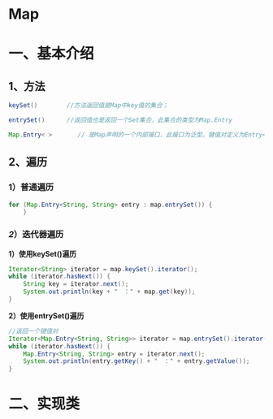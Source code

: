 # **Map**

# **一、基本介绍**

## **1、方法**

```java
keySet()		//方法返回值是Map中key值的集合；

entrySet()		//返回值也是返回一个Set集合，此集合的类型为Map.Entry 

Map.Entry< >	   // 是Map声明的一个内部接口，此接口为泛型，键值对定义为Entry<K,V>。它表示Map中的一个实体（一个key-value对）。接口中有getKey(),getValue方法。
```



## **2、遍历**

### **1）普通遍历**

```Java
for (Map.Entry<String, String> entry : map.entrySet()) {   		 								      	 	System.out.println(entry.getKey() + " ：" + entry.getValue()); 
	}
```



### *2*）迭代器遍历

**1）使用keySet()遍历**

```java
Iterator<String> iterator = map.keySet().iterator();
while (iterator.hasNext()) {
    String key = iterator.next();
    System.out.println(key + "　：" + map.get(key));
}
```

**2）使用entrySet()遍历**

```java
//返回一个键值对
Iterator<Map.Entry<String, String>> iterator = map.entrySet().iterator();
while (iterator.hasNext()) {
    Map.Entry<String, String> entry = iterator.next();
    System.out.println(entry.getKey() + "　：" + entry.getValue());
}
```



# **二、实现类**